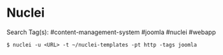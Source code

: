 # Nuclei

Search Tag(s): #content-management-system #joomla #nuclei #webapp

`$ nuclei -u <URL> -t ~/nuclei-templates -pt http -tags joomla`